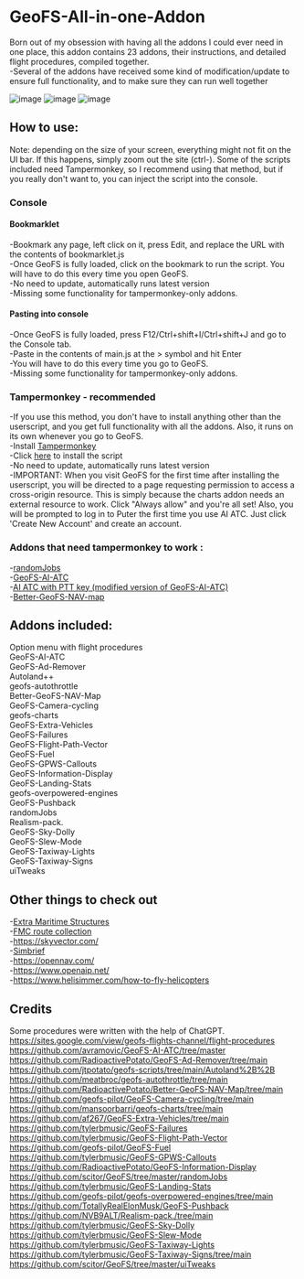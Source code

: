 # GeoFS-All-in-one-Addon
Born out of my obsession with having all the addons I could ever need in one place, this addon contains 23 addons, their instructions, and detailed flight procedures, compiled together. <br/>
 -Several of the addons have received some kind of modification/update to ensure full functionality, and to make sure they can run well together <br/>
 
![image](https://github.com/user-attachments/assets/98bc312e-4aa1-4990-b7ab-90e8ab41db80)
![image](https://github.com/user-attachments/assets/1ffed9b0-0ba7-4a56-aa59-70d4bf040720)
![image](https://github.com/user-attachments/assets/9526f33f-a9ed-40cd-ba9a-2aa2738812a7)

## How to use:
Note: depending on the size of your screen, everything might not fit on the UI bar. If this happens, simply zoom out the site (ctrl-). Some of the scripts included need Tampermonkey, so I recommend using that method, but if you really don't want to, you can inject the script into the console. 
### Console
#### Bookmarklet
-Bookmark any page, left click on it, press Edit, and replace the URL with the contents of bookmarklet.js <br/>
-Once GeoFS is fully loaded, click on the bookmark to run the script. You will have to do this every time you open GeoFS. <br/>
-No need to update, automatically runs latest version <br/>
-Missing some functionality for tampermonkey-only addons. <br/>
#### Pasting into console
-Once GeoFS is fully loaded, press F12/Ctrl+shift+I/Ctrl+shift+J and go to the Console tab. <br/>
-Paste in the contents of main.js at the > symbol and hit Enter <br/>
-You will have to do this every time you go to GeoFS. <br/>
-Missing some functionality for tampermonkey-only addons. <br/>
### Tampermonkey - recommended
-If you use this method, you don't have to install anything other than the userscript, and you get full functionality with all the addons. Also, it runs on its own whenever you go to GeoFS. <br/>
-Install [Tampermonkey](https://www.tampermonkey.net/) <br/>
-Click [here](https://github.com/geofs-pilot/GeoFS-All-in-one-Addon/raw/main/GeoFS-All-in-one-Addon.user.js) to install the script <br/>
-No need to update, automatically runs latest version <br/>
-IMPORTANT: When you visit GeoFS for the first time after installing the userscript, you will be directed to a page requesting permission to access a cross-origin resource. This is simply because the charts addon needs an external resource to work. Click "Always allow" and you're all set! Also, you will be prompted to log in to Puter the first time you use AI ATC. Just click 'Create New Account' and create an account.
### Addons that need tampermonkey to work :
-[randomJobs](https://github.com/scitor/GeoFS/raw/master/randomJobs/randomJobs.user.js) <br/>
-[GeoFS-AI-ATC](https://github.com/avramovic/geofs-ai-atc/raw/master/GeoFS-AI-ATC.user.js) <br/>
-[AI ATC with PTT key (modified version of GeoFS-AI-ATC)](https://github.com/geofs-pilot/AI-ATC-PTT-modification/raw/main/PTT_AI_ATC.user.js) <br/>
-[Better-GeoFS-NAV-map](https://github.com/RadioactivePotato/Better-GeoFS-NAV-Map/tree/main)
## Addons included:
Option menu with flight procedures <br/>
GeoFS-AI-ATC <br/>
GeoFS-Ad-Remover <br/>
Autoland++ <br/>
geofs-autothrottle <br/>
Better-GeoFS-NAV-Map <br/>
GeoFS-Camera-cycling <br/>
geofs-charts <br/>
GeoFS-Extra-Vehicles <br/>
GeoFS-Failures <br/>
GeoFS-Flight-Path-Vector <br/>
GeoFS-Fuel <br/>
GeoFS-GPWS-Callouts <br/>
GeoFS-Information-Display <br/>
GeoFS-Landing-Stats <br/>
geofs-overpowered-engines <br/>
GeoFS-Pushback <br/>
randomJobs <br/>
Realism-pack. <br/>
GeoFS-Sky-Dolly <br/>
GeoFS-Slew-Mode <br/>
GeoFS-Taxiway-Lights <br/>
GeoFS-Taxiway-Signs <br/>
uiTweaks <br/>
## Other things to check out
-[Extra Maritime Structures](https://github.com/TotallyRealElonMusk/GeoFS-Extra-Maritime-Structures/blob/main/main.js) <br/>
-[FMC route collection](http://sites.google.com/view/gpg-2-0/home?authuser=0) <br/>
-https://skyvector.com/<br/>
-[Simbrief](https://dispatch.simbrief.com/home) <br/>
-https://opennav.com/ <br/>
-https://www.openaip.net/ <br/>
-https://www.helisimmer.com/how-to-fly-helicopters
## Credits
Some procedures were written with the help of ChatGPT. <br/>
https://sites.google.com/view/geofs-flights-channel/flight-procedures <br/>
https://github.com/avramovic/GeoFS-AI-ATC/tree/master <br/>
https://github.com/RadioactivePotato/GeoFS-Ad-Remover/tree/main <br/>
https://github.com/jtpotato/geofs-scripts/tree/main/Autoland%2B%2B <br/>
https://github.com/meatbroc/geofs-autothrottle/tree/main <br/>
https://github.com/RadioactivePotato/Better-GeoFS-NAV-Map/tree/main <br/>
https://github.com/geofs-pilot/GeoFS-Camera-cycling/tree/main <br/>
https://github.com/mansoorbarri/geofs-charts/tree/main
https://github.com/af267/GeoFS-Extra-Vehicles/tree/main <br/>
https://github.com/tylerbmusic/GeoFS-Failures <br/>
https://github.com/tylerbmusic/GeoFS-Flight-Path-Vector <br/>
https://github.com/geofs-pilot/GeoFS-Fuel <br/>
https://github.com/tylerbmusic/GeoFS-GPWS-Callouts <br/>
https://github.com/RadioactivePotato/GeoFS-Information-Display <br/>
https://github.com/scitor/GeoFS/tree/master/randomJobs <br/>
https://github.com/tylerbmusic/GeoFS-Landing-Stats <br/>
https://github.com/geofs-pilot/geofs-overpowered-engines/tree/main <br/>
https://github.com/TotallyRealElonMusk/GeoFS-Pushback <br/>
https://github.com/NVB9ALT/Realism-pack./tree/main <br/>
https://github.com/tylerbmusic/GeoFS-Sky-Dolly <br/>
https://github.com/tylerbmusic/GeoFS-Slew-Mode <br/>
https://github.com/tylerbmusic/GeoFS-Taxiway-Lights <br/>
https://github.com/tylerbmusic/GeoFS-Taxiway-Signs/tree/main <br/>
https://github.com/scitor/GeoFS/tree/master/uiTweaks <br/>
